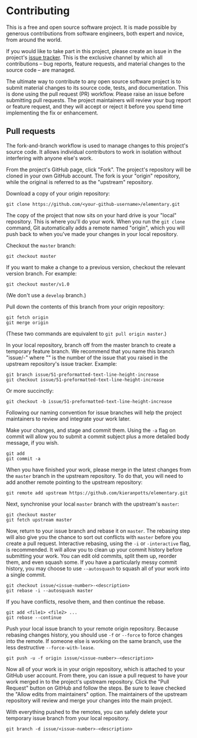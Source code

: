 
# Contributing

This is a free and open source software project. It is made possible by generous contributions from software engineers, both expert and novice, from around the world.

If you would like to take part in this project, please create an issue in the project's [issue tracker](https://github.com/kieranpotts/elementary/issues). This is the exclusive channel by which all contributions – bug reports, feature requests, and material changes to the source code – are managed.

The ultimate way to contribute to any open source software project is to submit material changes to its source code, tests, and documentation. This is done using the pull request (PR) workflow. Please raise an issue before submitting pull requests. The project maintainers will review your bug report or feature request, and they will accept or reject it before you spend time implementing the fix or enhancement.


## Pull requests

The fork-and-branch workflow is used to manage changes to this project's source code. It allows individual contributors to work in isolation without interfering with anyone else's work.

From the project's GitHub page, click "Fork". The project's repository will be cloned in your own GitHub account. The fork is your "origin" repository, while the original is referred to as the "upstream" repository.

Download a copy of your origin repository:

```
git clone https://github.com/<your-github-username>/elementary.git
```

The copy of the project that now sits on your hard drive is your "local" repository. This is where you'll do your work. When you run the ``git clone`` command, Git automatically adds a remote named "origin", which you will push back to when you've made your changes in your local repository.

Checkout the ``master`` branch:

```
git checkout master
```

If you want to make a change to a previous version, checkout the relevant version branch. For example:

```
git checkout master/v1.0
```

(We don't use a ``develop`` branch.)

Pull down the contents of this branch from your origin repository:

```
git fetch origin
git merge origin
```

(These two commands are equivalent to ``git pull origin master``.)

In your local repository, branch off from the master branch to create a temporary feature branch. We recommend that you name this branch "issue/<issue-number>-<description>" where "<issue-number>" is the number of the issue that you raised in the upstream repository's issue tracker. Example:

```
git branch issue/51-preformatted-text-line-height-increase
git checkout issue/51-preformatted-text-line-height-increase
```

Or more succinctly:

```
git checkout -b issue/51-preformatted-text-line-height-increase
```

Following our naming convention for issue branches will help the project maintainers to review and integrate your work later.

Make your changes, and stage and commit them. Using the ``-a`` flag on commit will allow you to submit a commit subject plus a more detailed body message, if you wish.

```
git add
git commit -a
```

When you have finished your work, please merge in the latest changes from the ``master`` branch in the upstream repository. To do that, you will need to add another remote pointing to the upstream repository:

```
git remote add upstream https://github.com/kieranpotts/elementary.git
```

Next, synchronise your local ``master`` branch with the upstream's ``master``: 

```
git checkout master
git fetch upstream master
```

Now, return to your issue branch and rebase it on ``master``. The rebasing step will also give you the chance to sort out conflicts with ``master`` before you create a pull request. Interactive rebasing, using the ``-i`` or ``-interactive`` flag, is recommended. It will allow you to clean up your commit history before submitting your work. You can edit old commits, split them up, reorder them, and even squash some. If you have a particularly messy commit history, you may choose to use ``--autosquash`` to squash all of your work into a single commit. 

```
git checkout issue/<issue-number>-<description>
git rebase -i --autosquash master
```

If you have conflicts, resolve them, and then continue the rebase.

```
git add <file1> <file2> ...
git rebase --continue
```

Push your local issue branch to your remote origin repository. Because rebasing changes history, you should use ``-f`` or ``--force`` to force changes into the remote. If someone else is working on the same branch, use the less destructive ``--force-with-lease``.

```
git push -u -f origin issue/<issue-number>-<description>
```

Now all of your work is in your origin repository, which is attached to your GitHub user account. From there, you can issue a pull request to have your work merged in to the project's upstream repository. Click the "Pull Request" button on GitHub and follow the steps. Be sure to leave checked the "Allow edits from maintainers" option. The maintainers of the upstream repository will review and merge your changes into the main project.

With everything pushed to the remotes, you can safely delete your temporary issue branch from your local repository.

```
git branch -d issue/<issue-number>-<description>
```
